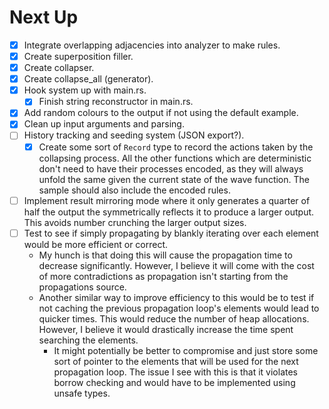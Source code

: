 # Next Up

- [x] Integrate overlapping adjacencies into analyzer to make rules.
- [x] Create superposition filler.
- [x] Create collapser.
- [x] Create collapse_all (generator).
- [x] Hook system up with main.rs.
  - [x] Finish string reconstructor in main.rs.
- [x] Add random colours to the output if not using the default example.
- [x] Clean up input arguments and parsing.
- [ ] History tracking and seeding system (JSON export?).
    - [x] Create some sort of `Record` type to record the actions taken by the collapsing process. All the other functions which are deterministic don't need to have their processes encoded, as they will always unfold the same given the current state of the wave function. The sample should also include the encoded rules.
- [ ] Implement result mirroring mode where it only generates a quarter of half the output the symmetrically reflects it to produce a larger output. This avoids number crunching the larger output sizes.
- [ ] Test to see if simply propagating by blankly iterating over each element would be more efficient or correct.
    - My hunch is that doing this will cause the propagation time to decrease significantly. However, I believe it will come with the cost of more contradictions as propagation isn't starting from the propagations source.
    - Another similar way to improve efficiency to this would be to test if not caching the previous propagation loop's elements would lead to quicker times. This would reduce the number of heap allocations. However, I believe it would drastically increase the time spent searching the elements.
        - It might potentially be better to compromise and just store some sort of pointer to the elements that will be used for the next propagation loop. The issue I see with this is that it violates borrow checking and would have to be implemented using unsafe types.
